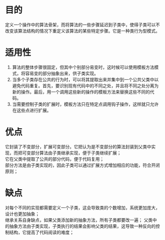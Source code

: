 
# 目的
定义一个操作中的算法骨架，而将算法的一些步骤延迟到子类中，使得子类可以不改变该算法结构的情况下重定义该算法的某些特定步骤。它是一种类行为型模式。  

# 适用性
1. 算法的整体步骤很固定，但其中个别部分易变时，这时候可以使用模板方法模式，将容易变的部分抽象出来，供子类实现。  
2. 当多个子类存在公共的行为时，可以将其提取出来并集中到一个公共父类中以避免代码重复。首先，要识别现有代码中的不同之处，并且将不同之处分离为新的操作。最后，用一个调用这些新的操作的模板方法来替换这些不同的代码。  
3. 当需要控制子类的扩展时，模板方法只在特定点调用钩子操作，这样就只允许在这些点进行扩展。  

# 优点
它封装了不变部分，扩展可变部分。它把认为是不变部分的算法封装到父类中实现，而把可变部分算法由子类继承实现，便于子类继续扩展；    
它在父类中提取了公共的部分代码，便于代码复用；  
部分方法是由子类实现的，因此子类可以通过扩展方式增加相应的功能，符合开闭原则；  

# 缺点
对每个不同的实现都需要定义一个子类，这会导致类的个数增加，系统更加庞大，设计也更加抽象；  
继承关系自身缺点，如果父类添加新的抽象方法，所有子类都要改一遍； 
父类中的抽象方法由子类实现，子类执行的结果会影响父类的结果，这导致一种反向的控制结构，它提高了代码阅读的难度；   


